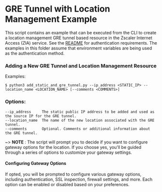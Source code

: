 GRE Tunnel with Location Management Example
===========================================

This script contains an example that can be executed from the CLI to create a location management GRE tunnel based resource in the Zscaler Internet Access (ZIA) service. See the [README](../README.md) for authentication requirements. The examples in this folder assume that environment variables are being used as the authentication method.

### Adding a New GRE Tunnel and Location Management Resource

Examples:

```shell
$ python3 add_static_and_gre_tunnel.py --ip_address <STATIC_IP> --location_name <LOCATION_NAME> [--comments <COMMENTS>]
```

### Options:
    --ip_address     The static public IP address to be added and used as the source IP for the GRE tunnel.
    --location_name  The name of the new location associated with the GRE tunnel.
    --comments       Optional. Comments or additional information about the GRE tunnel.

~> **NOTE** : The script will prompt you to decide if you want to configure gateway options for the location. If you choose yes, you'll be guided through a series of options to customize your gateway settings.

#### Configuring Gateway Options
If opted, you will be prompted to configure various gateway options, including authentication, SSL inspection, firewall settings, and more. Each option can be enabled or disabled based on your preferences.
